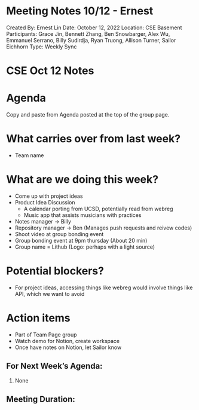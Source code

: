 # Meeting Notes 10/12 - Ernest

Created By: Ernest Lin
Date: October 12, 2022
Location: CSE Basement
Participants: Grace Jin, Bennett Zhang, Ben Snowbarger, Alex Wu, Emmanuel Serrano, Billy Sudirdja, Ryan Truong, Allison Turner, Sailor Eichhorn
Type: Weekly Sync

# CSE Oct 12 Notes

# Agenda

Copy and paste from Agenda posted at the top of the group page.

# What carries over from last week?

- Team name

# What are we doing this week?

- Come up with project ideas
- Product Idea Discussion
    - A calendar porting from UCSD, potentially read from webreg
    - Music app that assists musicians with practices
- Notes manager -> Billy
- Repository manager -> Ben (Manages push requests and reivew codes)
- Shoot video at group bonding event
- Group bonding event at 9pm thursday (About 20 min)
- Group name = Lithub (Logo: perhaps with a light source)

# Potential blockers?

- For project ideas, accessing things like webreg would involve things like API, which we want to avoid

# Action items

- Part of Team Page group
- Watch demo for Notion, create workspace
- Once have notes on Notion, let Sailor know

## For Next Week’s Agenda:

1. None

## Meeting Duration: